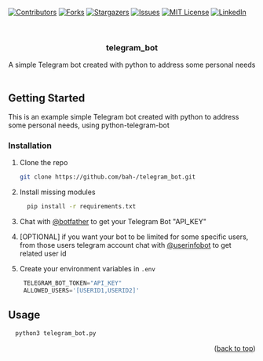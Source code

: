 <div id="top"></div>
<!--
*** Thanks for checking out the Best-README-Template. If you have a suggestion
*** that would make this better, please fork the repo and create a pull request
*** or simply open an issue with the tag "enhancement".
*** Don't forget to give the project a star!
*** Thanks again! Now go create something AMAZING! :D
-->



<!-- PROJECT SHIELDS -->
<!--
*** I'm using markdown "reference style" links for readability.
*** Reference links are enclosed in brackets [ ] instead of parentheses ( ).
*** See the bottom of this document for the declaration of the reference variables
*** for contributors-url, forks-url, etc. This is an optional, concise syntax you may use.
*** https://www.markdownguide.org/basic-syntax/#reference-style-links
-->
[![Contributors][contributors-shield]][contributors-url]
[![Forks][forks-shield]][forks-url]
[![Stargazers][stars-shield]][stars-url]
[![Issues][issues-shield]][issues-url]
[![MIT License][license-shield]][license-url]
[![LinkedIn][linkedin-shield]][linkedin-url]



<!-- PROJECT LOGO -->
<br />
<div align="center">
  <a href="https://github.com/bah-/telegram_bot">
  </a>

<h3 align="center">telegram_bot</h3>

  <p align="center">
    A simple Telegram bot created with python to address some personal needs
    <br />
    <br />
  </p>
</div>



<!-- GETTING STARTED -->
## Getting Started


This is an example simple Telegram bot created with python to address some personal needs, using python-telegram-bot


### Installation

1. Clone the repo
   ```sh
   git clone https://github.com/bah-/telegram_bot.git
   ```
2. Install missing modules
   ```sh
     pip install -r requirements.txt
   ```
3. Chat with [@botfather](https://telegram.me/BotFather) to get your Telegram Bot "API_KEY"

4. [OPTIONAL] if you want your bot to be limited for some specific users, from those users telegram account chat with [@userinfobot](https://telegram.me/userinfobot) to get related user id

5. Create your environment variables in `.env`
   ```js
    TELEGRAM_BOT_TOKEN="API_KEY"
    ALLOWED_USERS='[USERID1,USERID2]'
   ```

<!-- USAGE EXAMPLES -->
## Usage
   ```sh
     python3 telegram_bot.py 
   ```

<p align="right">(<a href="#top">back to top</a>)</p>





<!-- MARKDOWN LINKS & IMAGES -->
<!-- https://www.markdownguide.org/basic-syntax/#reference-style-links -->
[contributors-shield]: https://img.shields.io/github/contributors/bah-/telegram_bot.svg?style=for-the-badge
[contributors-url]: https://github.com/bah-/telegram_bot/graphs/contributors
[forks-shield]: https://img.shields.io/github/forks/bah-/telegram_bot.svg?style=for-the-badge
[forks-url]: https://github.com/bah-/telegram_bot/network/members
[stars-shield]: https://img.shields.io/github/stars/bah-/telegram_bot.svg?style=for-the-badge
[stars-url]: https://github.com/bah-/telegram_bot/stargazers
[issues-shield]: https://img.shields.io/github/issues/bah-/telegram_bot.svg?style=for-the-badge
[issues-url]: https://github.com/bah-/telegram_bot/issues
[license-shield]: https://img.shields.io/github/license/bah-/telegram_bot.svg?style=for-the-badge
[license-url]: https://github.com/bah-/telegram_bot/blob/master/LICENSE.txt
[linkedin-shield]: https://img.shields.io/badge/-LinkedIn-black.svg?style=for-the-badge&logo=linkedin&colorB=555
[linkedin-url]: https://linkedin.com/in/linkedin_username
[product-screenshot]: images/screenshot.png
